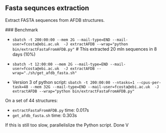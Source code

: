 ## Fasta sequnces extraction
Extract FASTA sequences from AFDB structures.


### Benchmark
- `sbatch -t 200:00:00 --mem 2G --mail-type=END --mail-user=fcosta@ebi.ac.uk  -J extractAFDB --wrap="python bin/extractFastaFromAFDB.py"` # This extracted 20 mln sequences in 8 days (10%)
- `sbatch -t 12:00:00 --mem 2G --mail-type=END --mail-user=fcosta@ebi.ac.uk  -J extractAFDB --wrap="./sh/get_afdb_fasta.sh"`

- Version 3 of python script: `sbatch -t 200:00:00 --ntasks=1 --cpus-per-task=48 --mem 32G --mail-type=END --mail-user=fcosta@ebi.ac.uk  -J extractAFDB --wrap="python bin/extractFastaFromAFDB.py"`

On a set of 44 structures:
- `extractFastaFromAFDB.py` time: 0.017s
- `get_afdb_fasta.sh` time: 0.303s

If this is still too slow, parallelislize the Python script. Done V